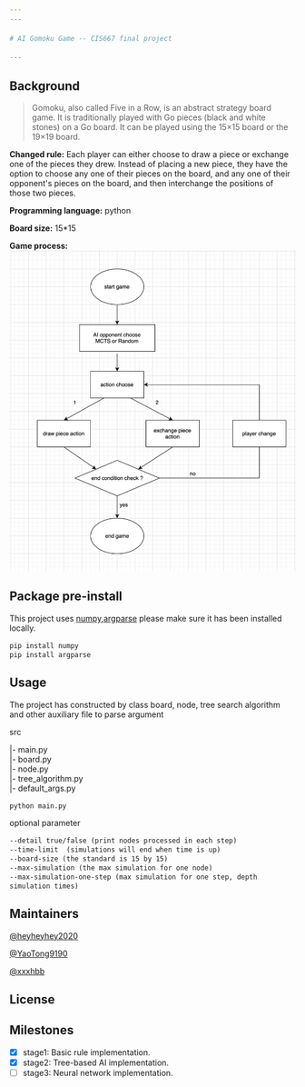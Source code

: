 ```yaml
---
---

# AI Gomoku Game -- CIS667 final project

---
```


## Background

> Gomoku, also called Five in a Row, is an abstract strategy board game. It is traditionally played with Go pieces (black and white stones) on a Go board. It can be played using the 15×15 board or the 19×19 board.

**Changed rule:** Each player can either choose to draw a piece or exchange one of the pieces they drew. Instead of placing a new piece, they have the option to choose any one of their pieces on the board, and any one of their opponent's pieces on the board, and then interchange the positions of those two pieces.

**Programming language:** python

**Board size:** 15\*15

**Game process:**
![process flowchart](https://github.com/YaoTong9190/Gomoku/blob/main/flowchart_milestone2.png)

## Package pre-install

This project uses [numpy](https://numpy.org),[argparse](https://pypi.org/project/argparse/) please make sure it has been installed locally.

```
pip install numpy
pip install argparse
```

## Usage

The project has constructed by class board, node, tree search algorithm and other auxiliary file to parse argument

src

|- main.py  
|- board.py  
|- node.py  
|- tree_algorithm.py  
|- default_args.py

```
python main.py
```

optional parameter

```
--detail true/false (print nodes processed in each step)
--time-limit  (simulations will end when time is up)
--board-size (the standard is 15 by 15)
--max-simulation (the max simulation for one node)
--max-simulation-one-step (max simulation for one step, depth simulation times)
```

## Maintainers

[@heyheyhey2020](https://github.com/heyheyhey2020)

[@YaoTong9190](https://github.com/YaoTong9190)

[@xxxhbb](https://github.com/xxxhbb)

## License

## Milestones

- [x] stage1: Basic rule implementation.
- [x] stage2: Tree-based AI implementation.
- [ ] stage3: Neural network implementation.
